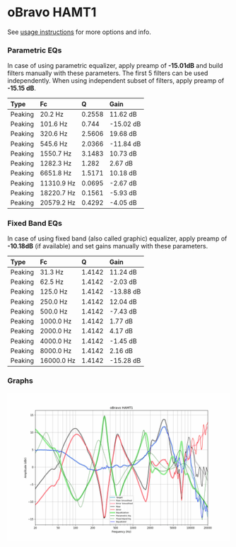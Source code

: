 # oBravo HAMT1
See [usage instructions](https://github.com/jaakkopasanen/AutoEq#usage) for more options and info.

### Parametric EQs
In case of using parametric equalizer, apply preamp of **-15.01dB** and build filters manually
with these parameters. The first 5 filters can be used independently.
When using independent subset of filters, apply preamp of **-15.15 dB**.

| Type    | Fc         |      Q | Gain      |
|:--------|:-----------|:-------|:----------|
| Peaking | 20.2 Hz    | 0.2558 | 11.62 dB  |
| Peaking | 101.6 Hz   | 0.744  | -15.02 dB |
| Peaking | 320.6 Hz   | 2.5606 | 19.68 dB  |
| Peaking | 545.6 Hz   | 2.0366 | -11.84 dB |
| Peaking | 1550.7 Hz  | 3.1483 | 10.73 dB  |
| Peaking | 1282.3 Hz  | 1.282  | 2.67 dB   |
| Peaking | 6651.8 Hz  | 1.5171 | 10.18 dB  |
| Peaking | 11310.9 Hz | 0.0695 | -2.67 dB  |
| Peaking | 18220.7 Hz | 0.1561 | -5.93 dB  |
| Peaking | 20579.2 Hz | 0.4292 | -4.05 dB  |

### Fixed Band EQs
In case of using fixed band (also called graphic) equalizer, apply preamp of **-10.18dB**
(if available) and set gains manually with these parameters.

| Type    | Fc         |      Q | Gain      |
|:--------|:-----------|:-------|:----------|
| Peaking | 31.3 Hz    | 1.4142 | 11.24 dB  |
| Peaking | 62.5 Hz    | 1.4142 | -2.03 dB  |
| Peaking | 125.0 Hz   | 1.4142 | -13.88 dB |
| Peaking | 250.0 Hz   | 1.4142 | 12.04 dB  |
| Peaking | 500.0 Hz   | 1.4142 | -7.43 dB  |
| Peaking | 1000.0 Hz  | 1.4142 | 1.77 dB   |
| Peaking | 2000.0 Hz  | 1.4142 | 4.17 dB   |
| Peaking | 4000.0 Hz  | 1.4142 | -1.45 dB  |
| Peaking | 8000.0 Hz  | 1.4142 | 2.16 dB   |
| Peaking | 16000.0 Hz | 1.4142 | -15.28 dB |

### Graphs
![](./oBravo%20HAMT1.png)